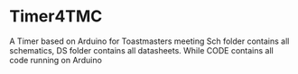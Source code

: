 # Timer4TMC
A Timer based on Arduino for Toastmasters meeting
Sch folder contains all schematics, DS folder contains all datasheets. While CODE contains all code running on Arduino
